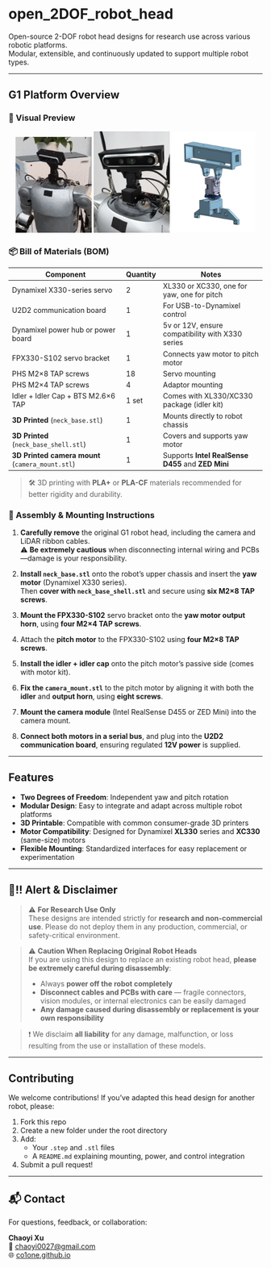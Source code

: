 # open_2DOF_robot_head

Open-source 2-DOF robot head designs for research use across various robotic platforms.  
Modular, extensible, and continuously updated to support multiple robot types.

---

## G1 Platform Overview

### 📸 Visual Preview

<p align="center">
   <img src="g1_unitree/g1_real.gif" width="30%" alt="G1 Head Front View"/>
  <img src="g1_unitree/g1_real.png" width="30%" alt="G1 Head Front View"/>
  <img src="g1_unitree/g1.png" width="33%" alt="G1 Head Side View"/>
</p>

### 📦 Bill of Materials (BOM)

| Component                            | Quantity | Notes                                              |
|-------------------------------------|----------|----------------------------------------------------|
| Dynamixel X330-series servo         | 2        | XL330 or XC330, one for yaw, one for pitch         |
| U2D2 communication board            | 1        | For USB-to-Dynamixel control                       |
| Dynamixel power hub or power board  | 1        | 5v or 12V, ensure compatibility with X330 series   |
|FPX330-S102 servo bracket	|1|	Connects yaw motor to pitch motor|
| PHS M2×8 TAP screws                 | 18       | Servo mounting                                     |
| PHS M2×4 TAP screws                 | 4        | Adaptor mounting                                   |
| Idler + Idler Cap + BTS M2.6×6 TAP  | 1 set    | Comes with XL330/XC330 package (idler kit)         |
| **3D Printed** (`neck_base.stl`)          | 1        | Mounts directly to robot chassis                   |
| **3D Printed** (`neck_base_shell.stl`)  | 1        | Covers and supports yaw motor                      |
| **3D Printed camera mount** (`camera_mount.stl`)          | 1        | Supports **Intel RealSense D455** and **ZED Mini** |
> 🛠️ 3D printing with **PLA+** or **PLA-CF** materials recommended for better rigidity and durability.

### 🧷 Assembly & Mounting Instructions

1. **Carefully remove** the original G1 robot head, including the camera and LiDAR ribbon cables.  
   ⚠️ **Be extremely cautious** when disconnecting internal wiring and PCBs—damage is your responsibility.

2. **Install `neck_base.stl`** onto the robot’s upper chassis and insert the **yaw motor** (Dynamixel X330 series).  
   Then **cover with `neck_base_shell.stl`** and secure using **six M2×8 TAP screws**.

3. **Mount the FPX330-S102** servo bracket onto the **yaw motor output horn**, using **four M2×4 TAP screws**.

4. Attach the **pitch motor** to the FPX330-S102 using **four M2×8 TAP screws**.

5. **Install the idler + idler cap** onto the pitch motor’s passive side (comes with motor kit).

6. **Fix the `camera_mount.stl`** to the pitch motor by aligning it with both the **idler** and **output horn**, using **eight screws**.

7. **Mount the camera module** (Intel RealSense D455 or ZED Mini) into the camera mount.

8. **Connect both motors in a serial bus**, and plug into the **U2D2 communication board**, ensuring regulated **12V power** is supplied.
---

## Features

- **Two Degrees of Freedom**: Independent yaw and pitch rotation
- **Modular Design**: Easy to integrate and adapt across multiple robot platforms
- **3D Printable**: Compatible with common consumer-grade 3D printers
- **Motor Compatibility**: Designed for Dynamixel **XL330** series and **XC330** (same-size) motors
- **Flexible Mounting**: Standardized interfaces for easy replacement or experimentation

---

## 🚨‼️ Alert & Disclaimer

> ⚠️ **For Research Use Only**  
> These designs are intended strictly for **research and non-commercial use**. Please do not deploy them in any production, commercial, or safety-critical environment.

> ⚠️ **Caution When Replacing Original Robot Heads**  
> If you are using this design to replace an existing robot head, **please be extremely careful during disassembly**:
> - Always **power off the robot completely**
> - **Disconnect cables and PCBs with care** — fragile connectors, vision modules, or internal electronics can be easily damaged
> - **Any damage caused during disassembly or replacement is your own responsibility**

> ❗ We disclaim **all liability** for any damage, malfunction, or loss resulting from the use or installation of these models.

---

## Contributing

We welcome contributions! If you’ve adapted this head design for another robot, please:

1. Fork this repo
2. Create a new folder under the root directory
3. Add:
   - Your `.step` and `.stl` files
   - A `README.md` explaining mounting, power, and control integration
4. Submit a pull request!

---

## 📬 Contact

For questions, feedback, or collaboration:

**Chaoyi Xu**  
📧 chaoyi0027@gmail.com  
🌐 [co1one.github.io](https://co1one.github.io)